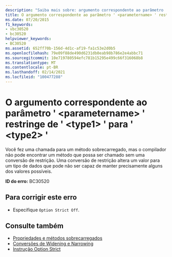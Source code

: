 ```yaml
---
description: "Saiba mais sobre: argumento correspondente ao parâmetro ' <parametername> ' restringe de ' <type1> ' para ' <type2> '"
title: O argumento correspondente ao parâmetro ' <parametername> ' restringe de ' <type1> ' para ' <type2> '
ms.date: 07/20/2015
f1_keywords:
- vbc30520
- bc30520
helpviewer_keywords:
- BC30520
ms.assetid: 652ff70b-156d-4d1c-af19-fa1c53e2d0b5
ms.openlocfilehash: 79e09f88de490d6231db0eab98b786e2e4abbc71
ms.sourcegitcommit: 10e719780594efc781b15295e499c66f316068b8
ms.translationtype: MT
ms.contentlocale: pt-BR
ms.lasthandoff: 02/14/2021
ms.locfileid: "100477288"
---
```

# <a name="argument-matching-parameter-parametername-narrows-from-type1-to-type2"></a>O argumento correspondente ao parâmetro ' \<parametername> ' restringe de ' \<type1> ' para ' \<type2> '

Você fez uma chamada para um método sobrecarregado, mas o compilador não pode encontrar um método que possa ser chamado sem uma conversão de restrição. Uma conversão de restrição altera um valor para um tipo de dados que pode não ser capaz de manter precisamente alguns dos valores possíveis.  
  
 **ID do erro:** BC30520  
  
## <a name="to-correct-this-error"></a>Para corrigir este erro  
  
- Especifique `Option Strict Off`.  
  
## <a name="see-also"></a>Consulte também

- [Propriedades e métodos sobrecarregados](../programming-guide/language-features/objects-and-classes/overloaded-properties-and-methods.md)
- [Conversões de Widening e Narrowing](../programming-guide/language-features/data-types/widening-and-narrowing-conversions.md)
- [Instrução Option Strict](../language-reference/statements/option-strict-statement.md)
